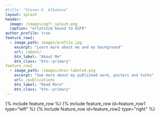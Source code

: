 ```yaml
---
#title: "Steven K. Albanese"
layout: splash
header:
  image: /images/egfr_splash.png
  caption: "erlotinib bound to EGFR"
author_profile: true
feature_row1:
  - image_path: images/profile.jpg
    excerpt: "Learn more about me and my background"
    url: /about/
    btn_label: "About Me"
    btn_class: "btn--primary"
feature_row2
  - image_path: /images/mtor-labeled.png
    excerpt: "See more about my published work, posters and talks"
    url: /publications
    btn_label: "Read More"
    btn_class: "btn--primary"
--- 
```

{% include feature_row %}
{% include feature_row id=feature_row1 type="left" %}
{% include feature_row id=feature_row2 type="right" %}